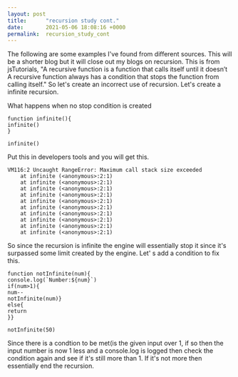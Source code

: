 ```yaml
---
layout: post
title:      "recursion study cont."
date:       2021-05-06 18:08:16 +0000
permalink:  recursion_study_cont
---
```



The following are some examples I've found from different sources. This will be a shorter blog but it will close out my blogs on recursion. This is from jsTutorials, "A recursive function is a function that calls itself until it doesn’t
A recursive function always has a condition that stops the function from calling itself." So let's create an incorrect use of recursion. Let's create a infinite recursion. 

What happens when no stop condition is created

```
function infinite(){   
infinite()
}

infinite()
```

Put this in developers tools and you will get this.


```
VM116:2 Uncaught RangeError: Maximum call stack size exceeded
    at infinite (<anonymous>:2:1)
    at infinite (<anonymous>:2:1)
    at infinite (<anonymous>:2:1)
    at infinite (<anonymous>:2:1)
    at infinite (<anonymous>:2:1)
    at infinite (<anonymous>:2:1)
    at infinite (<anonymous>:2:1)
    at infinite (<anonymous>:2:1)
    at infinite (<anonymous>:2:1)
    at infinite (<anonymous>:2:1)
```

So since the recursion is infinite the engine will essentially stop it since it's surpassed some limit created by the engine.
Let' s add a condition to fix this.

```
function notInfinite(num){   
console.log(`Number:${num}`) 
if(num>1){
num--
notInfinite(num)}
else{
return
}}

notInfinite(50)
```

Since there is a condtion to be met(is the given input over 1, if so then the input number is now 1 less and a console.log is logged then check the condition again and see if it's still more than 1. If it's not more then essentially end the recursion. 







